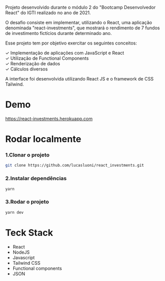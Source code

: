 <p>Projeto desenvolvido durante o módulo 2 do "Bootcamp Desenvolvedor React" do IGTI realizado no ano de 2021.</p>

<p>O desafio consiste em implementar, utilizando o React, uma aplicação denominada "react-investments", que mostrará o rendimento de 7 fundos de investimento fictícios durante determinado ano.</p>

<p>Esse projeto tem por objetivo exercitar os seguintes conceitos:</p>
✓ Implementação de aplicações com JavaScript e React<br />
✓ Utilização de Functional Components<br />
✓ Renderização de dados<br />
✓ Cálculos diversos<br />

<p>A interface foi desenvolvida utilizando React JS e o framework de CSS Tailwind.</p>

<h1>Demo</h1>
<a href="https://react-investments.herokuapp.com" target="_blank">https://react-investments.herokuapp.com</a>

<h1>Rodar localmente</h1>

<h3>1.Clonar o projeto</h3>

```bash
git clone https://github.com/lucasluoni/react_investments.git
```

<h3>2.Instalar dependências</h3>

```bash
yarn
```

<h3>3.Rodar o projeto</h3>

```bash
yarn dev
```

<h1>Teck Stack</h1>

<ul>
<li>React</li>
<li>NodeJS</li>
<li>Javascript</li>
<li>Tailwind CSS</li>
<li>Functional components</li>
<li>JSON</li>
</ul>
